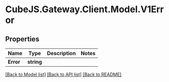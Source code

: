 # CubeJS.Gateway.Client.Model.V1Error

## Properties

Name | Type | Description | Notes
------------ | ------------- | ------------- | -------------
**Error** | **string** |  | 

[[Back to Model list]](../README.md#documentation-for-models) [[Back to API list]](../README.md#documentation-for-api-endpoints) [[Back to README]](../README.md)

